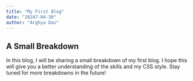 ```yaml
---
title: "My First Blog"
date: "20247-04-30"
author: "Arghya Das"
---
```


## A Small Breakdown

In this blog, I will be sharing a small breakdown of my first blog. I hope this will give you a better understanding of the skills and my CSS style. Stay tuned for more breakdowns in the future!
